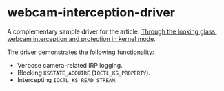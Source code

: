 # webcam-interception-driver

A complementary sample driver for the article: [Through the looking glass: webcam interception and protection in kernel mode](https://www.virusbulletin.com/virusbulletin/2018/09/through-looking-glass-webcam-interception-and-protection-kernel-mode/).

The driver demonstrates the following functionality:
* Verbose camera-related IRP logging.
* Blocking `KSSTATE_ACQUIRE` (`IOCTL_KS_PROPERTY`).
* Intercepting `IOCTL_KS_READ_STREAM`.
